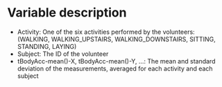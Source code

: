 # Variable description

* Activity: One of the six activities performed by the volunteers: (WALKING, WALKING_UPSTAIRS, WALKING_DOWNSTAIRS, SITTING, STANDING, LAYING)
* Subject: The ID of the volunteer
* tBodyAcc-mean()-X, tBodyAcc-mean()-Y, ...: The mean and standard deviation of the measurements, averaged for each activity and each subject